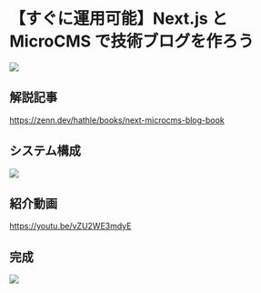 # 【すぐに運用可能】Next.js と MicroCMS で技術ブログを作ろう

![](https://res.cloudinary.com/dhaciqd0v/image/upload/v1725784327/LINE/tssymzurjpvz0iiyfkd9.png)

## 解説記事

https://zenn.dev/hathle/books/next-microcms-blog-book

## システム構成

![](https://storage.googleapis.com/zenn-user-upload/2bfb54c5ec9e-20240908.png)

## 紹介動画

https://youtu.be/vZU2WE3mdyE

## 完成

![](https://storage.googleapis.com/zenn-user-upload/434367d4fb5e-20240908.gif)
